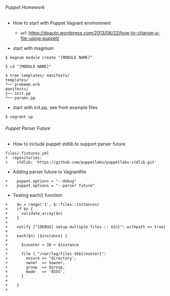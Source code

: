 ###### Puppet Homework ######

* How to start with Puppet Vagrant environment 
  
   -  url: https://doauto.wordpress.com/2013/06/22/how-to-change-a-file-using-puppet/

* start with magmum

```
$ magnum module create "[MODULE NAME]"

$ cd "[MODULE NAME]"

$ tree templates/ manifests/
templates/
└── probeme.erb
manifests/
├── init.pp
└── params.pp
```

* start with init.pp, see from example files

```
$ vagrant up
```

###### Puppet Parser Future #####

* How to include puppet stdlib to support parser future

```
files/.fixtures.yml
+  repositories:
+    stdlib: 'https://github.com/puppetlabs/puppetlabs-stdlib.git'
```

* Adding parser future to Vagrantfile

```
+    puppet.options = "--debug"
+    puppet.options = "--parser future"
```

* Testing each() function

```
+    $n = range('1', $::files::instances)
+    if $n {
+      validate_array($n)
+    }
+
+    notify {"[DEBUG] setup multiple files :: ${n}": withpath => true}
+
+    each($n) |$instance| {
+
+      $counter = 30 + $instance
+
+      file { "/var/log/files-16${counter}":
+        ensure => 'directory',
+        owner  => $owner,
+        group  => $group,
+        mode   => '0555',
+      }
+
+    }
+
```
